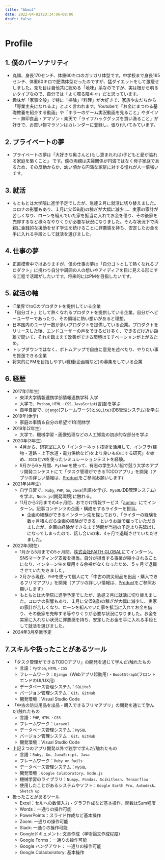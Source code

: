 ```yaml
---
title: "About"
date: 2022-04-02T23:34:06+09:00
draft: false
---
```

# Profile

## 1. 僕のパーソナリティ
- 丸顔、身長170センチ、体重60キロのガリガリ体型です。中学校まで身長165センチ、体重80キロで肥満体型だったのですが、猛ダイエットをして激痩せしました。見た目は自他共に認める「地味」系なのですが、実は根から明るいタイプなので、自分では「よく喋る陰キャ」だと思っています。
- 趣味が「家事全般」で特に「掃除」「料理」が大好きで、家族や友だちから「専業主夫になれるよ」とよく言われます。Youtubeで「お金にまつわる基礎教養を紹介する動画」や「ホラーのゲーム実況動画を見ること」やダイソー・無印良品・アマゾン・楽天で「ライフハックグッズを買い漁ること」が好きで、お買い物マラソンはカレンダーに登録し、張り付いてみています。

## 2. プライベートの夢
- プライベートの夢は「大好きな奥さんと(もし恵まれれば)子どもと愛が溢れる家庭を築くこと」 です。僕の両親は夫婦関係が円満ではなく母子家庭であるため、その反動からか、幼い頃から円満な家庭に対する憧れが人一倍強いです。

## 3. 就活
- もともとは大学院に進学予定でしたが、急遽２月に就活に切り替えました。コロナの影響もあり、１月に父(59歳)の稼ぎが大幅に減少し、実家の家計が苦しくなり、ローンを組んでいた家を抵当に入れてお金を借り、その後家を売却するなど様々なやりくりが必要な状況になりました。そんな状況下で両親に金銭的な援助をせず学生を続けることに罪悪感を持ち、安定したお金を手に入れる手段として就活を選びました。

## 4. 仕事の夢
- 正直模索中ではありますが、僕の仕事の夢は「自分ゴトとして熱くなれるプロダクト」に携わり自分や周囲の人の想いやアイディアを目に見える形にする工程で活躍がしたいです。将来的にはPMを目指したいです。

## 5. 就活の軸
- IT業界でtoCのプロダクトを提供している企業
- 「自分ゴト」として熱くなれるプロダクトを提供している企業。自分がヘビーユーザーであったり、その領域に熱い想いがあると理想。
- 日本国内のユーザー数が多いプロダクトを提供している企業。プロダクトをリリースした後、エンドユーザーの声をできるだけ多く、できるだけ近い距離で聞いて、それを踏まえて改善ができる環境はモチベーションが上がるため。
- トップダウンではなく、ボトムアップで自由に意見を述べたり、やりたい事を推進できる企業
- 将来的にPMを目指しやすい職種(企画職など)の募集をしている企業

## 6. 経歴
- 2017年(1年生)
  - 東洋大学情報連携学部情報連携学科 入学
  - 大学で、`Python`, `HTML・CSS`, `JavaScript`(言語)を学ぶ
  - 自学自習で、`Django`(フレームワーク)と`SQLite3`(DB管理システム)を学ぶ
- 2018年(休学)
  - 家庭の事情＆自分の希望で1年間休学
- 2019年(2年生)
  - 大学で、機械学習・画像処理などの人工知能の初歩的な部分を学ぶ
- 2020年(3年生)
  - 4月から、研究室に入り「インターネット技術を活用して、インフラ(建物・道路・上下水道・電力供給など)をより良いものにする研究」を始め、`3DCG`と`VR`を使ったシミュレーションテストを経験。
  - 9月から6ヶ月間、`Python`を使って、有志の学生3人1組で競う大学のアプリ開発コンテストにて「タスク管理ができるTODOアプリ」を開発（アプリの詳しい情報は、[Product](https://archeron-12360.github.io/profile/product)をご参照お願いします)
- 2021年(4年生)
  - 自学自習で、`Ruby`, `PHP`, `Go`, `Java`(言語)を学び、`MySQL`(DB管理システム)を学ぶ。`Node.js`(開発環境)に触れる。
  - 11月から2月までの4ヶ月間、おでかけ情報サービス「[aumo](https://aumo.jp/)」にてインターン。記事コンテンツの企画・構成をするライターを担当。
    - 企画の経験ができるインターン先を探しており、「ライターの経験を数ヶ月積んだら企画の経験ができる」というお話で雇っていただきましたが、企画の経験ができるまで時間が当初の予定より先延ばしになってしまったので、話し合いの末、4ヶ月で退職させていただきました。
- 2022年(現在)
  - 1月から5月までの5ヶ月間、[株式会社FAITH GLOBAL](https://faithinc.jp/)にてインターン。SNSマーケティング支援を担当。自分が担当する事業が縮小されることになり、インターン生を雇用する余裕がなくなったため、５ヶ月で退職させていただきました。
  - 2月から現在、`PHP`を使って個人にて「中古の防災用品を出品・購入できるフリマアプリ」を開発（アプリの詳しい情報は、[Product](https://archeron-12360.github.io/profile/product)をご参照お願いします）
  - もともとは大学院に進学予定でしたが、急遽２月に就活に切り替えました。コロナの影響もあり、１月に父(59歳)の稼ぎが大幅に減少し、実家の家計が苦しくなり、ローンを組んでいた家を抵当に入れてお金を借り、その後家を売却する等やりくりが必要な状況になりました。お金を実家に入れない状況に罪悪感を持ち、安定したお金を手に入れる手段として就活を選びました。
- 2024年3月卒業予定

## 7.スキルや扱ったことがあるツール
- 「タスク管理ができるTODOアプリ」の開発を通じて学んだ/触れたもの
  - 言語：`Python`, `HTML・CSS`
  - フレームワーク：`Django`（Webアプリ起動用）・`BoootStrap5`(フロントエンドのUI/UX用)
  - データベース管理システム：`SQLite3`
  - バージョン管理システム：`Git`、`GitHub`
  - 開発環境：Visual Studio Code
- 「中古の防災用品を出品・購入できるフリマアプリ」の開発を通じて学んだ/触れたもの
  - 言語：`PHP`, `HTML・CSS`
  - フレームワーク：`Laravel`
  - データベース管理システム：`MySQL`
  - バージョン管理システム：`Git`、`GitHub`
  - 開発環境：Visual Studio Code
- 上記２つのアプリ開発以外で独学で学んだ/触れたもの
  - 言語：`Ruby`、`Go`、`JavaScript`、`Java`
  - フレームワーク：`Ruby on Rails`
  - データベース管理システム：`MySQL`
  - 開発環境：`Google Colaboratory`、`Node.js`
  - 機械学習のライブラリ：`Numpy`、`Pandas`、`Scikitlean`、`Tensorflow`
  - 使用したことがあるシステムやソフト：`Google Earth Pro`、`Autodesk`、`Sketch up`
- 扱ったことがあるツール
  - Excel：セルへの数値入力・グラフ作成など基本操作、関数はSum程度
  - Words：一通りの操作可能
  - PowerPoints：スライド作成など基本操作
  - Zoom: 一通りの操作可能
  - Slack: 一通りの操作可能
  - Googleドキュメント: 文章作成（学術論文作成程度）
  - Google Forms：一通りの操作可能
  - Google ハングアウト： 一通りの操作可能
  - Google Colaoboratory: 基本操作